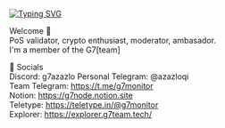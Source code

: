 [![Typing SVG](https://readme-typing-svg.herokuapp.com?color=%2336BCF7&lines=Welcome+to+my+GitHub+profile)](https://git.io/typing-svg)

Welcome 🤘  
PoS validator, crypto enthusiast, moderator, ambasador.  
I'm a member of the G7[team]  

  
💬 Socials  
Discord: g7azazlo
Personal Telegram: @azazloqi  
Team Telegram: https://t.me/g7monitor  
Notion: https://g7node.notion.site <br />
Teletype: https://teletype.in/@g7monitor  
Explorer: https://explorer.g7team.tech/


